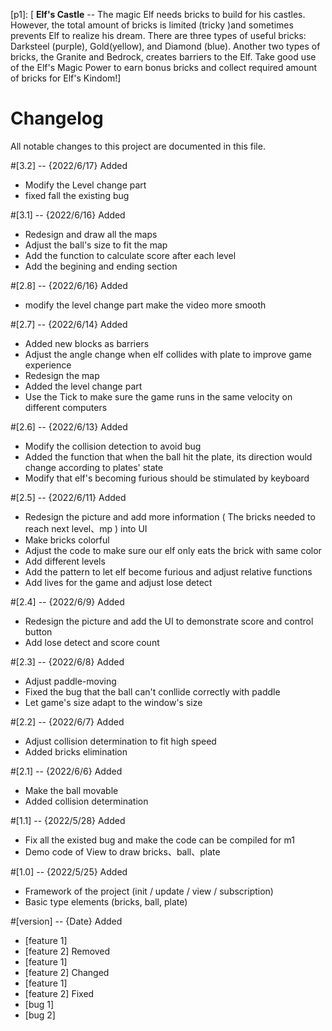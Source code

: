 [p1]: [ **Elf's Castle** -- The magic Elf needs bricks to build for his castles. However, the total amount of bricks is limited (tricky )and sometimes prevents Elf to realize his dream. There are three types of useful bricks: Darksteel (purple), Gold(yellow), and Diamond (blue). Another two types of bricks, the Granite and Bedrock, creates barriers to the Elf. Take good use of the Elf's Magic Power to earn bonus bricks and collect required amount of bricks for Elf's Kindom!]

# Changelog
All notable changes to this project are documented in this file.

#[3.2] -- {2022/6/17} Added
- Modify the Level change part
- fixed fall the existing bug

#[3.1] -- {2022/6/16} Added

- Redesign and draw all the maps
- Adjust the ball's size to fit the map
- Add the function to calculate score after each level
- Add the begining and ending section

#[2.8] -- {2022/6/16} Added

- modify the level change part make the video more smooth

#[2.7] -- {2022/6/14} Added

- Added new blocks as barriers
- Adjust the angle change when elf collides with plate to improve game experience
- Redesign the map
- Added the level change part
- Use the Tick to make sure the game runs in the same velocity on different computers

#[2.6] -- {2022/6/13} Added

- Modify the collision detection to avoid bug
- Added the function that when the ball hit the plate, its direction would change according to plates' state
- Modify that elf's becoming furious should be stimulated by keyboard

#[2.5] -- {2022/6/11} Added

- Redesign the picture and add more information ( The bricks needed to reach next level、mp ) into UI 
- Make bricks colorful
- Adjust the code to make sure our elf only eats the brick with same color
- Add different levels
- Add the pattern to let elf become furious and adjust relative functions
- Add lives for the game and adjust lose detect

#[2.4] -- {2022/6/9}  Added

- Redesign the picture and add the UI to demonstrate score and control button
- Add lose detect and score count

#[2.3] -- {2022/6/8}  Added

- Adjust paddle-moving
- Fixed the bug that the ball can't conllide correctly with paddle
- Let game's size adapt to the window's size

#[2.2] -- {2022/6/7}  Added

- Adjust collision determination to fit high speed 
- Added bricks elimination

#[2.1] -- {2022/6/6}  Added

- Make the ball movable
- Added collision determination

#[1.1] -- {2022/5/28} Added

- Fix all the existed bug and make the code can be compiled for m1
- Demo code of View to draw bricks、ball、plate

#[1.0] -- {2022/5/25}
	Added

- Framework of  the project (init / update / view / subscription)
- Basic type elements (bricks, ball, plate)

#[version] -- {Date}
	Added

- [feature 1]
- [feature 2]
	Removed
- [feature 1]
- [feature 2]
	Changed
- [feature 1]
- [feature 2]
	Fixed
- [bug 1]
- [bug 2]



